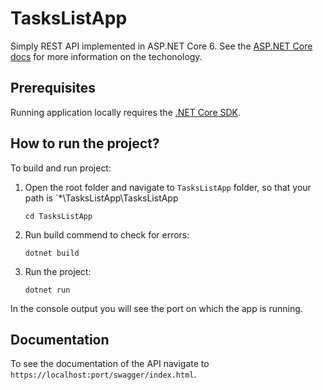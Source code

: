 # TasksListApp

Simply REST API implemented in ASP.NET Core 6. See the [ASP.NET Core docs](https://docs.microsoft.com/en-gb/aspnet/core/?view=aspnetcore-6.0) for more information on the techonology.

## Prerequisites

Running application locally requires the [.NET Core SDK](https://dotnet.microsoft.com/en-us/download).

## How to run the project?

To build and run project:

1. Open the root folder and navigate to	`TasksListApp` folder, so that your path is `*\TasksListApp\TasksListApp

    ```console
    cd TasksListApp
    ```

2. Run build commend to check for errors:

    ```console
    dotnet build
    ```

3. Run the project:

    ```console
    dotnet run
    ```

In the console output you will see the port on which the app is running.


## Documentation
To see the documentation of the API navigate to `https://localhost:port/swagger/index.html`.
